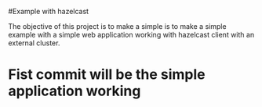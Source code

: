 #Example with hazelcast

The objective of this project is to make a simple is to make a simple example with a simple web application working with hazelcast client with an external cluster.


# Fist commit will be the simple application working
